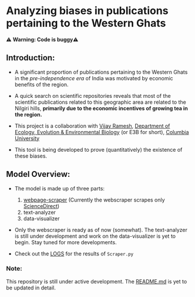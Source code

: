 

# Analyzing biases in publications pertaining to the Western Ghats

:warning: <strong>Warning: Code is buggy</strong>:warning:


## Introduction:

- A significant proportion of publications pertaining to the Western Ghats in the <em>pre-independence era</em> of India was motivated by economic benefits of the region.

- A quick search on scientific repositories reveals that most of the scientific publications related to this geographic area are related to the Nilgiri hills, <strong>primarily due to the economic incentives of growing tea in the region.</strong>

- This project is a collaboration with <a title="Vijay" href="https://evolecol.weebly.com/" target="_blank">Vijay Ramesh</a>, <a title="E3B" href="http://e3b.columbia.edu/" target="_blank">Department of Ecology, Evolution & Environmental Biology</a> (or E3B for short), <a href="https://www.columbia.edu/" title="Columbia University" target="_blank">Columbia University</a>

- This tool is being developed to prove (quantitatively) the existence of these biases.

## Model Overview:
- The model is made up of three parts:
	1.  <a title="Scraper" href="https://github.com/SarthakJShetty/Bias/blob/master/Scraper.py">webpage-scraper</a> (Currently the webscraper scrapes only <a href="www.ScienceDirect.com" title="ScienceDirect">ScienceDirect</a>)
	2.  text-analyzer 
	3.  data-visualizer
	
- Only the webscraper is ready as of now (somewhat). The text-analyzer is still under development and work on the data-visualizer is yet to begin. Stay tuned for more developments.
- Check out the <a title="LOGS" href="https://github.com/SarthakJShetty/Bias/tree/master/LOGS">LOGS</a> for the results of ```Scraper.py```

### Note:
This repository is still under active development. The <a title="README" href="https://github.com/SarthakJShetty/Bias">README.md</a> is yet to be updated in detail.
